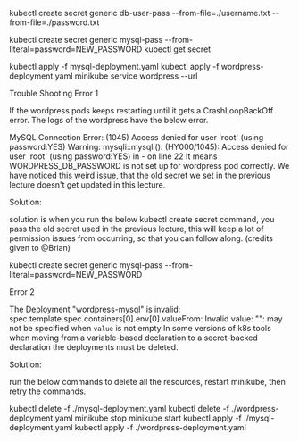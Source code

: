 kubectl create secret generic db-user-pass --from-file=./username.txt --from-file=./password.txt

kubectl create secret generic mysql-pass --from-literal=password=NEW_PASSWORD
kubectl get secret
 
kubectl apply -f mysql-deployment.yaml
kubectl apply -f wordpress-deployment.yaml
minikube service wordpress --url

Trouble Shooting
Error 1

If the wordpress pods keeps restarting until it gets a CrashLoopBackOff error.  The logs of the wordpress have the below error. 

MySQL Connection Error: (1045) Access denied for user 'root' (using password:YES)
Warning: mysqli::mysqli(): (HY000/1045): Access denied for user 'root' (using password:YES) in - on line 22
It means  WORDPRESS_DB_PASSWORD is not set up for wordpress pod correctly. We have noticed this weird issue, that the old secret we set in the previous lecture doesn't get updated in this lecture.

Solution:

solution is when you run the below kubectl create secret command, you pass the old secret used in the previous lecture, this will keep a lot of permission issues from occurring, so that you can follow along.  (credits given to @Brian)

kubectl create secret generic mysql-pass --from-literal=password=NEW_PASSWORD


Error 2

The Deployment "wordpress-mysql" is invalid: spec.template.spec.containers[0].env[0].valueFrom: Invalid value: "": may not be specified when `value` is not empty
In some versions of k8s tools when moving from a variable-based declaration to a secret-backed declaration the deployments must be deleted. 

Solution:

run the below commands to  delete all the resources, restart minikube, then retry the commands.

kubectl delete -f ./mysql-deployment.yaml
kubectl delete -f ./wordpress-deployment.yaml
minikube stop
minikube start
kubectl apply -f ./mysql-deployment.yaml
kubectl apply -f ./wordpress-deployment.yaml
